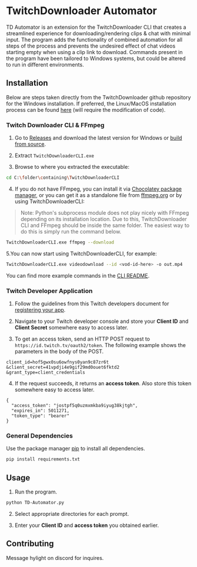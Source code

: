 # TwitchDownloader Automator

TD Automator is an extension for the TwitchDownloader CLI that creates a streamlined experience for downloading/rendering clips & chat with minimal input.  The program adds the functionality of combined automation for all steps of the process and prevents the undesired effect of chat videos starting empty when using a clip link to download.  Commands present in the program have been tailored to Windows systems, but could be altered to run in different environments.

## Installation

Below are steps taken directly from the TwitchDownloader github repository for the Windows installation.  If preferred, the Linux/MacOS installation process can be found [here](https://github.com/lay295/TwitchDownloader?tab=readme-ov-file#cli) (will require the modification of code).

### Twitch Downloader CLI & FFmpeg

1. Go to [Releases](https://github.com/lay295/TwitchDownloader/releases/) and download the latest version for Windows or [build from source](https://github.com/lay295/TwitchDownloader?tab=readme-ov-file#building-from-source).

2. Extract ```TwitchDownloaderCLI.exe```

3. Browse to where you extracted the executable:
```bash
cd C:\folder\containing\TwitchDownloaderCLI
```
4. If you do not have FFmpeg, you can install it via [Chocolatey package manager](https://community.chocolatey.org/), or you can get it as a standalone file from [ffmpeg.org](https://ffmpeg.org/download.html) or by using TwitchDownloaderCLI:
> Note: Python's subprocess module does not play nicely with FFmpeg depending on its installation location.  Due to this, TwitchDownloader CLI and FFmpeg should be inside the same folder.  The easiest way to do this is simply run the command below.
```bash
TwitchDownloaderCLI.exe ffmpeg --download
```

5.You can now start using TwitchDownloaderCLI, for example:
```bash
TwitchDownloaderCLI.exe videodownload --id <vod-id-here> -o out.mp4
```

You can find more example commands in the [CLI README](https://github.com/lay295/TwitchDownloader/blob/master/TwitchDownloaderCLI/README.md#example-commands).

### Twitch Developer Application

1. Follow the guidelines from this Twitch developers document for [registering your app](https://dev.twitch.tv/docs/authentication/register-app/).

2. Navigate to your Twitch developer console and store your **Client ID** and **Client Secret** somewhere easy to access later.

3. To get an access token, send an HTTP POST request to ```https://id.twitch.tv/oauth2/token```.  The following example shows the parameters in the body of the POST.
```
client_id=hof5gwx0su6owfnys0yan9c87zr6t
&client_secret=41vpdji4e9gif29md0ouet6fktd2
&grant_type=client_credentials
```

4. If the request succeeds, it returns an **access token**.  Also store this token somewhere easy to access later.
```
{
  "access_token": "jostpf5q0uzmxmkba9iyug38kjtgh",
  "expires_in": 5011271,
  "token_type": "bearer"
}
```

### General Dependencies

Use the package manager [pip](https://pip.pypa.io/en/stable/) to install all dependencies.

```bash
pip install requirements.txt
```

## Usage

1. Run the program.
```bash
python TD-Automator.py
```

2. Select appropriate directories for each prompt.

3. Enter your **Client ID** and **access token** you obtained earlier.

## Contributing

Message hylight on discord for inquires.
